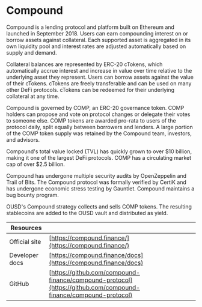 # Compound

Compound is a lending protocol and platform built on Ethereum and launched in September 2018. Users can earn compounding interest on or borrow assets against collateral. Each supported asset is aggregated in its own liquidity pool and interest rates are adjusted automatically based on supply and demand.

Collateral balances are represented by ERC-20 cTokens, which automatically accrue interest and increase in value over time relative to the underlying asset they represent. Users can borrow assets against the value of their cTokens. cTokens are freely transferable and can be used on many other DeFi protocols. cTokens can be redeemed for their underlying collateral at any time.

Compound is governed by COMP, an ERC-20 governance token. COMP holders can propose and vote on protocol changes or delegate their votes to someone else. COMP tokens are awarded pro-rata to users of the protocol daily, split equally between borrowers and lenders. A large portion of the COMP token supply was retained by the Compound team, investors, and advisors.

Compound's total value locked (TVL) has quickly grown to over $10 billion, making it one of the largest DeFi protocols. COMP has a circulating market cap of over $2.5 billion.

Compound has undergone multiple security audits by OpenZeppelin and Trail of Bits. The Compound protocol was formally verified by CertiK and has undergone economic stress testing by Gauntlet. Compound maintains a bug bounty program.

OUSD's Compound strategy collects and sells COMP tokens. The resulting stablecoins are added to the OUSD vault and distributed as yield.

| Resources      |                                                                                                                |
| -------------- | -------------------------------------------------------------------------------------------------------------- |
| Official site  | [https://compound.finance/](https://compound.finance/)                                                         |
| Developer docs | [https://compound.finance/docs](https://compound.finance/docs)                                                 |
| GitHub         | [https://github.com/compound-finance/compound-protocol](https://github.com/compound-finance/compound-protocol) |
